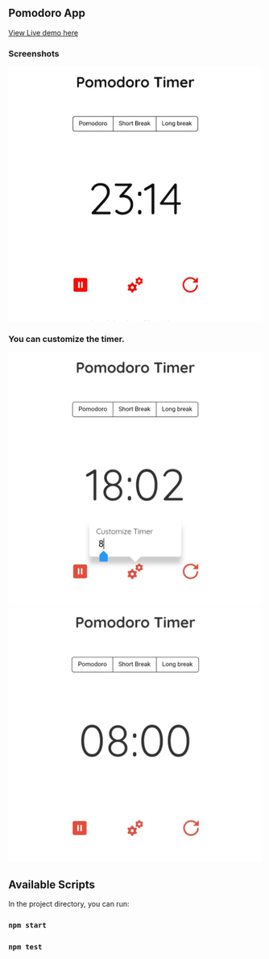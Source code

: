 ## Pomodoro App
[View Live demo here](https://pmdro.netlify.com/)
### Screenshots
![alt text](shots/pic2.jpg)

### You can customize the timer.
![alt text](shots/pic1.jpg)
![alt text](shots/pic3.jpg)


## Available Scripts

In the project directory, you can run:

### `npm start`

### `npm test`